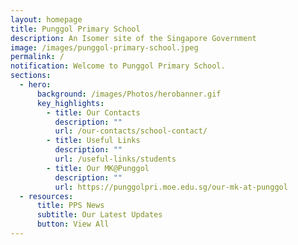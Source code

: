 ```yaml
---
layout: homepage
title: Punggol Primary School
description: An Isomer site of the Singapore Government
image: /images/punggol-primary-school.jpeg
permalink: /
notification: Welcome to Punggol Primary School.
sections:
  - hero:
      background: /images/Photos/herobanner.gif
      key_highlights:
        - title: Our Contacts
          description: ""
          url: /our-contacts/school-contact/
        - title: Useful Links
          description: ""
          url: /useful-links/students
        - title: Our MK@Punggol
          description: ""
          url: https://punggolpri.moe.edu.sg/our-mk-at-punggol
  - resources:
      title: PPS News
      subtitle: Our Latest Updates
      button: View All
---
```

